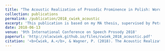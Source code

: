 ```yaml
---
title: "The Acoustic Realization of Prosodic Prominence in Polish: Word-level Stress and Phrase-level Accent"
collection: publications
permalink: /publication/2018_cwiek_acoustic
excerpt: 'This publication is based on my MA thesis, supervised by Petra Wagner and Zofia Malisz'
date: 2018-06-13
venue: '9th International Conference on Speech Prosody 2018'
paperurl: 'http://olacwiek.github.io/files/cwiek_2018_acoustic.pdf'
citation: '<b>Ćwiek, A.</b>, & Wagner, P. (2018). The Acoustic Realization of Prosodic Prominence in Polish: Word-level Stress and Phrase-level Accent. <i>9th International Conference on Speech Prosody 2018</i>, 922–926.'
---
```

